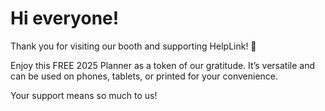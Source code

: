 # Hi everyone!

Thank you for visiting our booth and supporting HelpLink! 🎉

Enjoy this FREE 2025 Planner as a token of our gratitude. It’s versatile and can be used on phones, tablets, or printed for your convenience.

Your support means so much to us! 

